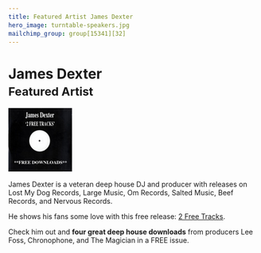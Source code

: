 ```yaml
---
title: Featured Artist James Dexter
hero_image: turntable-speakers.jpg
mailchimp_group: group[15341][32]
---
```

# James Dexter <br/><small>Featured Artist</small>

![James Dexter - 2 Free Tracks](/issues/002/James_Dexter-2_Free_Tracks.jpg)

James Dexter is a veteran deep house DJ and producer with releases on Lost My Dog Records, Large Music, Om Records, Salted Music, Beef Records, and Nervous Records. 

He shows his fans some love with this free release: [2 Free Tracks](https://soundcloud.com/jamesdexter/sets/james-dexter-2-free-tracks).

Check him out and __four great deep house downloads__ from producers Lee Foss, Chronophone, and The Magician in a FREE issue.